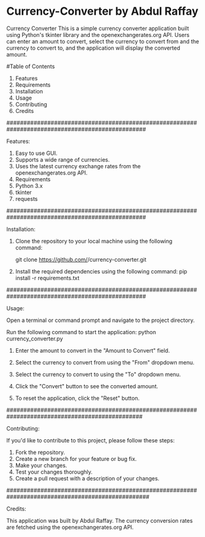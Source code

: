 
# Currency-Converter by Abdul Raffay
Currency Converter
This is a simple currency converter application built using Python's tkinter library and the openexchangerates.org API. Users can enter an amount to convert, select the currency to convert from and the currency to convert to, and the application will display the converted amount.


#Table of Contents 
1. Features
2. Requirements
3. Installation
4. Usage
5. Contributing
6. Credits

#################################################################################################

Features:

1. Easy to use GUI.
2. Supports a wide range of currencies.
3. Uses the latest currency exchange rates from the openexchangerates.org API.
4. Requirements
5. Python 3.x
6. tkinter
7. requests

#################################################################################################

Installation:

1. Clone the repository to your local machine using the following command:

      git clone https://github.com/<your-github-username>/currency-converter.git
  
2. Install the required dependencies using the following command:
      pip install -r requirements.txt
  
#################################################################################################
  
Usage:
  
Open a terminal or command prompt and navigate to the project directory.

Run the following command to start the application:
python currency_converter.py
  
1. Enter the amount to convert in the "Amount to Convert" field.

2. Select the currency to convert from using the "From" dropdown menu.

3. Select the currency to convert to using the "To" dropdown menu.

4. Click the "Convert" button to see the converted amount.

5. To reset the application, click the "Reset" button.

 ################################################################################################ 
      
Contributing:
  
If you'd like to contribute to this project, please follow these steps:

1. Fork the repository.
2. Create a new branch for your feature or bug fix.
3. Make your changes.
4. Test your changes thoroughly.
5. Create a pull request with a description of your changes.
  
##################################################################################################  
      
Credits:
  
This application was built by Abdul Raffay. The currency conversion rates are fetched using the openexchangerates.org API.
 
